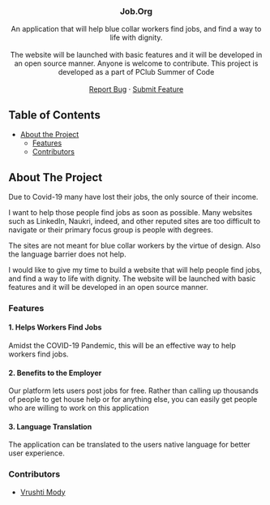 <p align="center">
  

  <h3 align="center">Job.Org</h3>
  <p align="center">
     An application that will help blue collar workers find jobs, and find a way to life with dignity. 
    <br/>
    <br/>
    The website will be launched with basic features and it will be developed in an open source manner. Anyone is welcome to contribute.
    This project is developed as a part of PClub Summer of Code
    <br />
    <br />
    <a href="https://github.com/vrushti-mody/Job.Org/issues">Report Bug</a>
    ·
    <a href="https://github.com/vrushti-mody/Job.Org/issues">Submit Feature</a>
  </p>
</p>

<!-- TABLE OF CONTENTS -->

## Table of Contents

- [About the Project](#about-the-project)
  - [Features](#features)
  - [Contributors](#contributors)

## About The Project

Due to Covid-19 many have lost their jobs, the only source of their income. 

I want to help those people find jobs as soon as possible. Many websites such as LinkedIn, Naukri, indeed, and other reputed sites are too difficult to navigate or their primary focus group is people with degrees. 

The sites are not meant for blue collar workers by the virtue of design. Also the language barrier does not help. 

I would like to give my time to build a website that will help people find jobs, and find a way to life with dignity. The website will be launched with basic features and it will be developed in an open source manner. 


### Features

#### 1. Helps Workers Find Jobs

Amidst the COVID-19 Pandemic, this will be an effective way to help workers find jobs.

#### 2. Benefits to the Employer

Our platform lets users post jobs for free. Rather than calling up thousands of people to get house help or for anything else, you can easily get people who are willing to work on this application

#### 3. Language Translation

The application can be translated to the users native language for better user experience.

### Contributors

- [Vrushti Mody](https://github.com/vrushti-mody)
